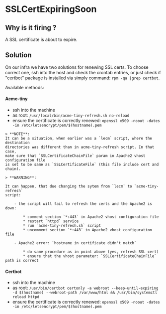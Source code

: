 SSLCertExpiringSoon
===================

Why is it firing ?
------------------

A SSL certificate is about to expire.

Solution
--------

On our infra we have two solutions for renewing SSL certs.
To choose correct one, ssh into the host and check the crontab entries,
or just check if "certbot" package is installed via simply command:
`rpm -qa |grep certbot`.

Available methods:

#### Acme-tiny

* ssh into the machine
* as root: `/usr/local/bin/acme-tiny-refresh.sh no-reload`
* ensure the certificate is correctly renewed: `openssl x509 -noout -dates -in /etc/letsencrypt/pem/$(hostname).pem`

```
> **NOTE**:
It can be a situation, when earlier was a `lecm` script, where the destination
directories was different than in acme-tiny-refresh script. In that case,
make sure that `SSLCertificateChainFile` param in Apache2 vhost configuration file
is set to be same as `SSLCertificateFile` (this file include cert and chain).
```
```
> **WARNING**:

It can happen, that due changing the sytem from `lecm` to `acme-tiny-refresh`
script:

    - the script will fail to refresh the certs and the Apache2 is down:

        * comment section `*:443` in Apache2 vhost configuration file
        * restart `httpd` service
        * run `acme-tiny-refresh.sh` script
        * uncomment section `*:443` in Apache2 vhost configuration file

    - Apache2 error: `hostname in certificate didn't match`

        * do same procedure as in point above (yes, refresh SSL cert)
        * ensure that the vhost parameter: `SSLCertificateChainFile` path is correct
```

#### Certbot
* ssh into the machine
* as root: `/usr/bin/certbot certonly -a webroot --keep-until-expiring -d $(hostname) --webroot-path /var/www/html && /usr/bin/systemctl reload httpd`
* ensure the certificate is correctly renewed: `openssl x509 -noout -dates -in /etc/letsencrypt/pem/$(hostname).pem`

